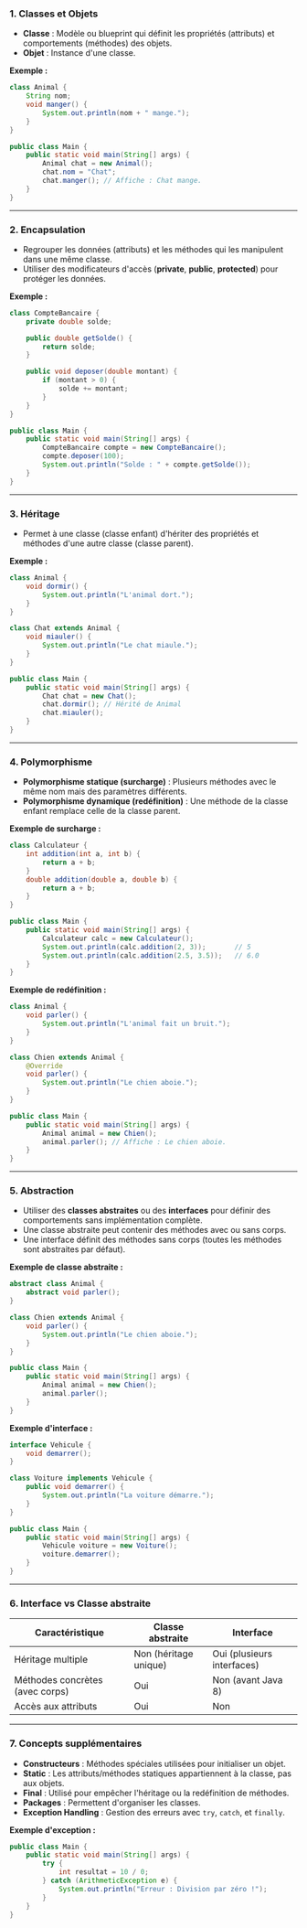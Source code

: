 

### **1. Classes et Objets**
- **Classe** : Modèle ou blueprint qui définit les propriétés (attributs) et comportements (méthodes) des objets.
- **Objet** : Instance d'une classe.

**Exemple :**

```java
class Animal {
    String nom;
    void manger() {
        System.out.println(nom + " mange.");
    }
}

public class Main {
    public static void main(String[] args) {
        Animal chat = new Animal();
        chat.nom = "Chat";
        chat.manger(); // Affiche : Chat mange.
    }
}
```

---

### **2. Encapsulation**
- Regrouper les données (attributs) et les méthodes qui les manipulent dans une même classe.
- Utiliser des modificateurs d'accès (**private**, **public**, **protected**) pour protéger les données.

**Exemple :**

```java
class CompteBancaire {
    private double solde;

    public double getSolde() {
        return solde;
    }

    public void deposer(double montant) {
        if (montant > 0) {
            solde += montant;
        }
    }
}

public class Main {
    public static void main(String[] args) {
        CompteBancaire compte = new CompteBancaire();
        compte.deposer(100);
        System.out.println("Solde : " + compte.getSolde());
    }
}
```

---

### **3. Héritage**
- Permet à une classe (classe enfant) d'hériter des propriétés et méthodes d'une autre classe (classe parent).

**Exemple :**

```java
class Animal {
    void dormir() {
        System.out.println("L'animal dort.");
    }
}

class Chat extends Animal {
    void miauler() {
        System.out.println("Le chat miaule.");
    }
}

public class Main {
    public static void main(String[] args) {
        Chat chat = new Chat();
        chat.dormir(); // Hérité de Animal
        chat.miauler();
    }
}
```

---

### **4. Polymorphisme**
- **Polymorphisme statique (surcharge)** : Plusieurs méthodes avec le même nom mais des paramètres différents.
- **Polymorphisme dynamique (redéfinition)** : Une méthode de la classe enfant remplace celle de la classe parent.

**Exemple de surcharge :**

```java
class Calculateur {
    int addition(int a, int b) {
        return a + b;
    }
    double addition(double a, double b) {
        return a + b;
    }
}

public class Main {
    public static void main(String[] args) {
        Calculateur calc = new Calculateur();
        System.out.println(calc.addition(2, 3));       // 5
        System.out.println(calc.addition(2.5, 3.5));   // 6.0
    }
}
```

**Exemple de redéfinition :**

```java
class Animal {
    void parler() {
        System.out.println("L'animal fait un bruit.");
    }
}

class Chien extends Animal {
    @Override
    void parler() {
        System.out.println("Le chien aboie.");
    }
}

public class Main {
    public static void main(String[] args) {
        Animal animal = new Chien();
        animal.parler(); // Affiche : Le chien aboie.
    }
}
```

---

### **5. Abstraction**
- Utiliser des **classes abstraites** ou des **interfaces** pour définir des comportements sans implémentation complète.
- Une classe abstraite peut contenir des méthodes avec ou sans corps.
- Une interface définit des méthodes sans corps (toutes les méthodes sont abstraites par défaut).

**Exemple de classe abstraite :**

```java
abstract class Animal {
    abstract void parler();
}

class Chien extends Animal {
    void parler() {
        System.out.println("Le chien aboie.");
    }
}

public class Main {
    public static void main(String[] args) {
        Animal animal = new Chien();
        animal.parler();
    }
}
```

**Exemple d'interface :**

```java
interface Vehicule {
    void demarrer();
}

class Voiture implements Vehicule {
    public void demarrer() {
        System.out.println("La voiture démarre.");
    }
}

public class Main {
    public static void main(String[] args) {
        Vehicule voiture = new Voiture();
        voiture.demarrer();
    }
}
```

---

### **6. Interface vs Classe abstraite**
| **Caractéristique**             | **Classe abstraite**      | **Interface**         |
|----------------------------------|---------------------------|------------------------|
| Héritage multiple                | Non (héritage unique)     | Oui (plusieurs interfaces) |
| Méthodes concrètes (avec corps)  | Oui                       | Non (avant Java 8)    |
| Accès aux attributs              | Oui                       | Non                   |

---

### **7. Concepts supplémentaires**
- **Constructeurs** : Méthodes spéciales utilisées pour initialiser un objet.
- **Static** : Les attributs/méthodes statiques appartiennent à la classe, pas aux objets.
- **Final** : Utilisé pour empêcher l'héritage ou la redéfinition de méthodes.
- **Packages** : Permettent d'organiser les classes.
- **Exception Handling** : Gestion des erreurs avec `try`, `catch`, et `finally`.

**Exemple d'exception :**

```java
public class Main {
    public static void main(String[] args) {
        try {
            int resultat = 10 / 0;
        } catch (ArithmeticException e) {
            System.out.println("Erreur : Division par zéro !");
        }
    }
}
```

